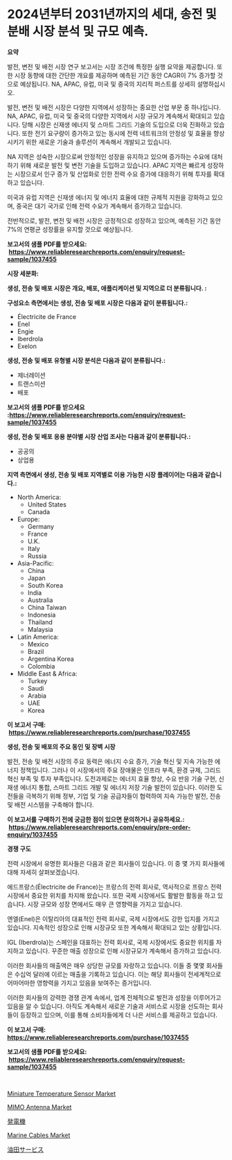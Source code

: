 <p><h1>2024년부터 2031년까지의 세대, 송전 및 분배 시장 분석 및 규모 예측.</h1></p><p><strong>요약</strong></p>
<p><p>발전, 변전 및 배전 시장 연구 보고서는 시장 조건에 특정한 실행 요약을 제공합니다. 또한 시장 동향에 대한 간단한 개요를 제공하며 예측된 기간 동안 CAGR이 7% 증가할 것으로 예상됩니다. NA, APAC, 유럽, 미국 및 중국의 지리적 퍼스트를 상세히 설명하십시오.</p><p>발전, 변전 및 배전 시장은 다양한 지역에서 성장하는 중요한 산업 부문 중 하나입니다. NA, APAC, 유럽, 미국 및 중국의 다양한 지역에서 시장 규모가 계속해서 확대되고 있습니다. 당해 시장은 신재생 에너지 및 스마트 그리드 기술의 도입으로 더욱 진화하고 있습니다. 또한 전기 요구량이 증가하고 있는 동시에 전력 네트워크의 안정성 및 효율을 향상시키기 위한 새로운 기술과 솔루션이 계속해서 개발되고 있습니다.</p><p>NA 지역은 성숙한 시장으로써 안정적인 성장을 유지하고 있으며 증가하는 수요에 대처하기 위해 새로운 발전 및 변전 기술을 도입하고 있습니다. APAC 지역은 빠르게 성장하는 시장으로서 인구 증가 및 산업화로 인한 전력 수요 증가에 대응하기 위해 투자를 확대하고 있습니다.</p><p>미국과 유럽 지역은 신재생 에너지 및 에너지 효율에 대한 규제적 지원을 강화하고 있으며, 중국은 대기 국가로 인해 전력 수요가 계속해서 증가하고 있습니다.</p><p>전반적으로, 발전, 변전 및 배전 시장은 긍정적으로 성장하고 있으며, 예측된 기간 동안 7%의 연평균 성장률을 유지할 것으로 예상됩니다.</p></p>
<p><strong>보고서의 샘플 PDF를 받으세요: &nbsp;<a href="https://www.reliableresearchreports.com/enquiry/request-sample/1037455">https://www.reliableresearchreports.com/enquiry/request-sample/1037455</a></strong></p>
<p><strong>시장 세분화:</strong></p>
<p><strong> 생성, 전송 및 배포 시장은 개요, 배포, 애플리케이션 및 지역으로 더 분류됩니다. :</strong></p>
<p><strong>구성요소 측면에서는 생성, 전송 및 배포 시장은 다음과 같이 분류됩니다.:</strong></p>
<p><ul><li>Électricite de France</li><li>Enel</li><li>Engie</li><li>Iberdrola</li><li>Exelon</li></ul></p>
<p><strong> 생성, 전송 및 배포 유형별 시장 분석은 다음과 같이 분류됩니다.:</strong></p>
<p><ul><li>제너레이션</li><li>트랜스미션</li><li>배포</li></ul></p>
<p><strong>보고서의 샘플 PDF를 받으세요 :<a href="https://www.reliableresearchreports.com/enquiry/request-sample/1037455">https://www.reliableresearchreports.com/enquiry/request-sample/1037455</a></strong></p>
<p><strong> 생성, 전송 및 배포 응용 분야별 시장 산업 조사는 다음과 같이 분류됩니다.:</strong></p>
<p><ul><li>공공의</li><li>상업용</li></ul></p>
<p><strong>지역 측면에서 생성, 전송 및 배포 지역별로 이용 가능한 시장 플레이어는 다음과 같습니다.:</strong></p>
<p><ul>
    <li>
        North America:
        <ul>
            <li>United States</li>
            <li>Canada</li>
        </ul>
    </li>
    <li>
        Europe:
        <ul>
            <li>Germany</li>
            <li>France</li>
            <li>U.K.</li>
            <li>Italy</li>
            <li>Russia</li>
        </ul>
    </li>
    <li>
        Asia-Pacific:
        <ul>
            <li>China</li>
            <li>Japan</li>
            <li>South Korea</li>
            <li>India</li>
            <li>Australia</li>
            <li>China Taiwan</li>
            <li>Indonesia</li>
            <li>Thailand</li>
            <li>Malaysia</li>
        </ul>
    </li>
    <li>
        Latin America:
        <ul>
            <li>Mexico</li>
            <li>Brazil</li>
            <li>Argentina Korea</li>
            <li>Colombia</li>
        </ul>
    </li>
    <li>
        Middle East & Africa:
        <ul>
            <li>Turkey</li>
            <li>Saudi</li>
            <li>Arabia</li>
            <li>UAE</li>
            <li>Korea</li>
        </ul>
    </li>
    </ul></p>
<p><strong>이 보고서 구매: &nbsp;<a href="https://www.reliableresearchreports.com/purchase/1037455">https://www.reliableresearchreports.com/purchase/1037455</a></strong></p>
<p><strong>생성, 전송 및 배포의 주요 동인 및 장벽 시장</strong></p>
<p><p>발전, 전송 및 배전 시장의 주요 동력은 에너지 수요 증가, 기술 혁신 및 지속 가능한 에너지 정책입니다. 그러나 이 시장에서의 주요 장애물은 인프라 부족, 환경 규제, 그리드 혁신 부족 및 투자 부족입니다. 도전과제로는 에너지 효율 향상, 수요 반응 기술 구현, 신재생 에너지 통합, 스마트 그리드 개발 및 에너지 저장 기술 발전이 있습니다. 이러한 도전들을 극복하기 위해 정부, 기업 및 기술 공급자들이 협력하여 지속 가능한 발전, 전송 및 배전 시스템을 구축해야 합니다.</p></p>
<p><strong>이 보고서를 구매하기 전에 궁금한 점이 있으면 문의하거나 공유하세요.: &nbsp;<a href="https://www.reliableresearchreports.com/enquiry/pre-order-enquiry/1037455">https://www.reliableresearchreports.com/enquiry/pre-order-enquiry/1037455</a></strong></p>
<p><strong>경쟁 구도</strong></p>
<p><p>전력 시장에서 유명한 회사들은 다음과 같은 회사들이 있습니다. 이 중 몇 가지 회사들에 대해 자세히 살펴보겠습니다. </p><p>에드프랑스(Électricite de France)는 프랑스의 전력 회사로, 역사적으로 프랑스 전력 시장에서 중요한 위치를 차지해 왔습니다. 또한 국제 시장에서도 활발한 활동을 하고 있습니다. 시장 규모와 성장 면에서도 매우 큰 영향력을 가지고 있습니다. </p><p>엔엘(Enel)은 이탈리아의 대표적인 전력 회사로, 국제 시장에서도 강한 입지를 가지고 있습니다. 지속적인 성장으로 인해 시장규모 또한 계속해서 확대되고 있는 상황입니다. </p><p>IGL (Iberdrola)는 스페인을 대표하는 전력 회사로, 국제 시장에서도 중요한 위치를 차지하고 있습니다. 꾸준한 매출 성장으로 인해 시장규모가 계속해서 증가하고 있습니다. </p><p>이러한 회사들의 매출액은 매우 상당한 규모를 자랑하고 있습니다. 이들 중 몇몇 회사들은 수십억 달러에 이르는 매출을 기록하고 있습니다. 이는 해당 회사들이 전세계적으로 어마어마한 영향력을 가지고 있음을 보여주는 증거입니다. </p><p>이러한 회사들의 강력한 경쟁 관계 속에서, 업계 전체적으로 발전과 성장을 이루어가고 있음을 알 수 있습니다. 아직도 계속해서 새로운 기술과 서비스로 시장을 선도하는 회사들이 등장하고 있으며, 이를 통해 소비자들에게 더 나은 서비스를 제공하고 있습니다.</p></p>
<p><strong>이 보고서 구매: &nbsp; <a href="https://www.reliableresearchreports.com/purchase/1037455">https://www.reliableresearchreports.com/purchase/1037455</a></strong></p>
<p><strong>보고서의 샘플 PDF를 받으세요: &nbsp;<a href="https://www.reliableresearchreports.com/enquiry/request-sample/1037455">https://www.reliableresearchreports.com/enquiry/request-sample/1037455</a></strong><strong></strong></p>
<p>&nbsp;</p>
<p><p><a href="https://github.com/jhcraigie/Market-Research-Report-List-2/blob/main/miniature-temperature-sensor-market.md">Miniature Temperature Sensor Market</a></p><p><a href="https://medium.com/@trameciabutler41/mimo-antenna-market-analysis-its-cagr-market-segmentation-and-global-industry-overview-d634731a9b39">MIMO Antenna Market</a></p><p><a href="https://github.com/xnljig2898992/Market-Research-Report-List-1/blob/main/335211211810.md">発電機</a></p><p><a href="https://github.com/sonuprakash1/Market-Research-Report-List-2/blob/main/marine-cables-market.md">Marine Cables Market</a></p><p><a href="https://medium.com/@logaolloway76845/%E3%82%AA%E3%82%A4%E3%83%AB%E3%83%95%E3%82%A3%E3%83%BC%E3%83%AB%E3%83%89%E3%82%B5%E3%83%BC%E3%83%93%E3%82%B9%E5%B8%82%E5%A0%B4-%E5%B8%82%E5%A0%B4%E3%81%AEcagr-%E5%B8%82%E5%A0%B4%E5%8B%95%E5%90%91-%E3%81%8A%E3%82%88%E3%81%B3%E6%88%90%E9%95%B7%E6%88%A6%E7%95%A5%E3%81%AB%E9%96%A2%E3%81%99%E3%82%8B%E6%B4%9E%E5%AF%9F-ffa4f5b70799">油田サービス</a></p></p>
